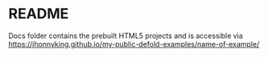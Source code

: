 README
======

Docs folder contains the prebuilt HTML5 projects and is accessible via https://jhonnyking.github.io/my-public-defold-examples/name-of-example/

